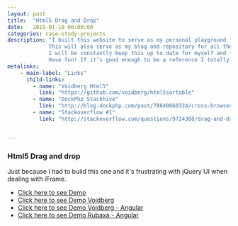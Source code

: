 ```yaml
---
layout: post
title:  "Html5 Drag and Drop"
date:   2015-01-10 00:00:00
categories: case-study-projects
description: "I built this website to serve as my personal playground for developing my front-end skills.
             This will also serve as my blog and repository for all the notes/cheatsheets I do during my development.
             I will be constantly keep this up to date for myself and for all who wanted to contribute to my docs.
             Have fun! If it’s good enough to be a reference I totally approve of it!"
metalinks:
    - main-label: "Links"
      child-links:
        - name: "Voidberg Html5"
          link: "https://github.com/voidberg/html5sortable"
        - name: "DockPhp Stackhive"
          link: "http://blog.dockphp.com/post/78640660324/cross-browser-drag-and-drop-interface-development"
        - name: "Stackoverflow #1"
          link: "http://stackoverflow.com/questions/9724308/drag-and-drop-cross-frames-use-html5/22217896?noredirect=1#comment46129790_22217896"


---
```


### Html5 Drag and drop

Just because I had to build this one and it's frustrating with jQuery UI when
dealing with iFrame.

* [Click here to see Demo](/html5-dnd.html)
* [Click here to see Demo Voidberg](/html5-voidberg.html)
* [Click here to see Demo Voidberg - Angular](/html5-voidberg-angular.html)
* [Click here to see Demo Rubaxa - Angular](/html5-ng-rubaxa.html)


